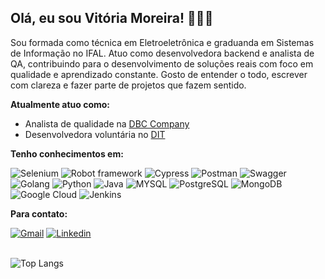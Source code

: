 ## Olá, eu sou Vitória Moreira! 👋👩‍💻


Sou formada como técnica em Eletroeletrônica e graduanda em Sistemas de Informação no IFAL. Atuo como desenvolvedora backend e analista de QA, contribuindo para o desenvolvimento de soluções reais com foco em qualidade e aprendizado constante. Gosto de entender o todo, escrever com clareza e fazer parte de projetos que fazem sentido.

**Atualmente atuo como:**
- Analista de qualidade na [DBC Company](https://www.linkedin.com/company/dbc-company/posts/?feedView=all)
- Desenvolvedora voluntária no [DIT](https://www.linkedin.com/company/dit-ifal/)


**Tenho conhecimentos em:**

![Selenium](https://img.shields.io/badge/Selenium-43B02A?style=for-the-badge&logo=Selenium&logoColor=white)
![Robot framework](https://img.shields.io/badge/Robot%20Framework-000000?style=for-the-badge&logo=robot-framework&logoColor=white)
![Cypress](https://img.shields.io/badge/Cypress-17202C?style=for-the-badge&logo=cypress&logoColor=white)
![Postman](https://img.shields.io/badge/Postman-FF6C37?style=for-the-badge&logo=Postman&logoColor=white)
![Swagger](https://img.shields.io/badge/Swagger-85EA2D?style=for-the-badge&logo=Swagger&logoColor=white)
![Golang](https://img.shields.io/badge/Go-00ADD8?style=for-the-badge&logo=go&logoColor=white)
![Python](https://img.shields.io/badge/Python-3776AB?style=for-the-badge&logo=python&logoColor=white)
![Java](https://img.shields.io/badge/Java-ED8B00?style=for-the-badge&logo=openjdk&logoColor=white)
![MYSQL](https://img.shields.io/badge/MySQL-00000F?style=for-the-badge&logo=mysql&logoColor=white)
![PostgreSQL](https://img.shields.io/badge/PostgreSQL-316192?style=for-the-badge&logo=postgresql&logoColor=white)
![MongoDB](https://img.shields.io/badge/MongoDB-4EA94B?style=for-the-badge&logo=mongodb&logoColor=white)
![Google Cloud](https://img.shields.io/badge/Google_Cloud-4285F4?style=for-the-badge&logo=google-cloud&logoColor=white)
![Jenkins](https://img.shields.io/badge/Jenkins-D24939?style=for-the-badge&logo=Jenkins&logoColor=white)


**Para contato:**

[![Gmail](https://img.shields.io/badge/Gmail-D14836?style=for-the-badge&logo=gmail&logoColor=white)](mailto:viitoriamoreiracc@gmail.com)
[![Linkedin](https://img.shields.io/badge/LinkedIn-0077B5?style=for-the-badge&logo=linkedin&logoColor=white)](https://linkedin.com/in/viitoriamoreirac/) </br></br>

![Top Langs](https://github-readme-stats.vercel.app/api/top-langs/?username=viitoriamoreirac&layout=compact)
